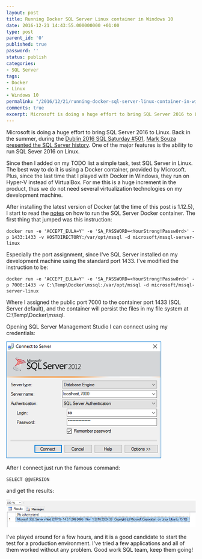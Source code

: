 ```yaml
---
layout: post
title: Running Docker SQL Server Linux container in Windows 10
date: 2016-12-21 14:43:55.000000000 +01:00
type: post
parent_id: '0'
published: true
password: ''
status: publish
categories:
- SQL Server
tags:
- Docker
- Linux
- Windows 10
permalink: "/2016/12/21/running-docker-sql-server-linux-container-in-windows-10/"
comments: true
excerpt: Microsoft is doing a huge effort to bring SQL Server 2016 to Linux. Back in the summer, during the Dublin 2016 SQL Saturday 501, Mark Souza presented the SQL Server history. One of the major features is the ability to run SQL Sever 2016 on Linux.
---
```

Microsoft is doing a huge effort to bring SQL Server 2016 to Linux. Back in the summer, during the [Dublin 2016 SQL Saturday #501](http://www.sqlsaturday.com/501/eventhome.aspx), [Mark Souza](https://twitter.com/mark_azurecat) [presented the SQL Server history](https://onedrive.live.com/view.aspx?resid=56E37AA660DF4C78!370&ithint=file%2cpptx&app=PowerPoint&authkey=!AE6OLiox4aT1bNs). One of the major features is the ability to run SQL Sever 2016 on Linux.

Since then I added on my TODO list a simple task, test SQL Server in Linux. The best way to do it is using a Docker container, provided by Microsoft. Plus, since the last time that I played with Docker in Windows, they run on Hyper-V instead of VirtualBox. For me this is a huge increment in the product, thus we do not need several virtualization technologies on my development machine.

After installing the latest version of Docker (at the time of this post is 1.12.5), I start to read the [notes](https://docs.microsoft.com/en-us/sql/linux/sql-server-linux-setup-docker) on how to run the SQL Server Docker container. The first thing that jumped was this instruction:

    docker run -e 'ACCEPT_EULA=Y' -e 'SA_PASSWORD=<YourStrong!Passw0rd>' -p 1433:1433 -v HOSTDIRECTORY:/var/opt/mssql -d microsoft/mssql-server-linux

Especially the port assignment, since I've SQL Server installed on my development machine using the standard port 1433. I've modified the instruction to be:

    docker run -e 'ACCEPT_EULA=Y' -e 'SA_PASSWORD=<YourStrong!Passw0rd>' -p 7000:1433 -v C:\Temp\Docker\mssql:/var/opt/mssql -d microsoft/mssql-server-linux

Where I assigned the public port 7000 to the container port 1433 (SQL Server default), and the container will persist the files in my file system at C:\\Temp\\Docker\\mssql.

Opening SQL Server Management Studio I can connect using my credentials:

![001](/images/assets/001.png)

After I connect just run the famous command:

    SELECT @@VERSION

and get the results:

![002](/images/assets/002.png)

I've played around for a few hours, and it is a good candidate to start the test for a production environment. I've tried a few applications and all of them worked without any problem. Good work SQL team, keep them going!
